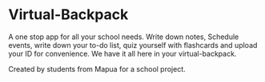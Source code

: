 # Virtual-Backpack
A one stop app for all your school needs. Write down notes, Schedule events, write down your to-do list, quiz yourself with flashcards and upload your ID for convenience. We have it all here in your virtual-backpack. 

Created by students from Mapua for a school project. 